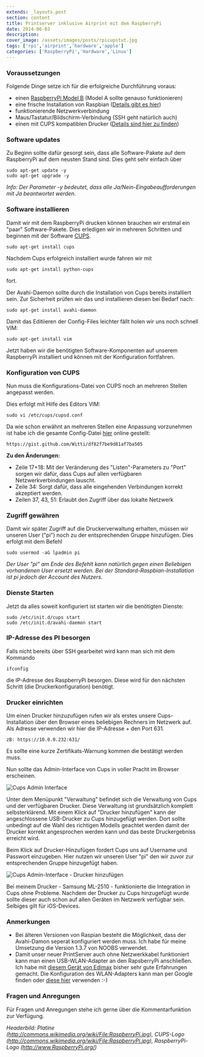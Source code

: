 ```yaml
---
extends: _layouts.post
section: content
title: Printserver inklusive Airprint mit dem RaspberryPi
date: 2014-06-03
description: 
cover_image: /assets/images/posts/rpicupstut.jpg
tags: ['rpi','airprint','hardware','apple']
categories: ['RaspberryPi','Hardware','Linux']
---
```


### Voraussetzungen
Folgende Dinge setze ich für die erfolgreiche Durchführung voraus:

* einen [RaspberryPi Model B](https://amzn.to/2S4Utw6) (Model A sollte genauso funktionieren)
* eine frische Installation von Raspbian ([Details gibt es hier](http://www.RaspberryPi.org/help/noobs-setup))
* funktionierende Netzwerkverbindung
* Maus/Tastatur/Bildschirm-Verbindung (SSH geht natürlich auch)
* einen mit CUPS kompatiblen Drucker ([Details sind hier zu finden](https://www.openprinting.org/printers))

### Software updates
Zu Beginn sollte dafür gesorgt sein, dass alle Software-Pakete auf dem RaspberryPi auf dem neusten Stand sind. Dies geht sehr einfach über
	
	sudo apt-get update -y
	sudo apt-get upgrade -y

*Info: Der Parameter -y bedeutet, dass alle Ja/Nein-Eingabeaufforderungen mit Ja beantwortet werden.*

### Software installieren
Damit wir mit dem RaspberryPi drucken können brauchen wir erstmal ein "paar" Software-Pakete. Dies erledigen wir in mehreren Schritten und beginnen mit der Software [CUPS](http://www.cups.org).
 
	sudo apt-get install cups

Nachdem Cups erfolgreich installiert wurde fahren wir mit 

	sudo apt-get install python-cups
	
fort. 

Der Avahi-Daemon sollte durch die Installation von Cups bereits installiert sein. Zur Sicherheit prüfen wir das und installieren diesen bei Bedarf nach:

	sudo apt-get install avahi-daemon
	
Damit das Editiieren der Config-Files leichter fällt holen wir uns noch schnell VIM:

	sudo apt-get install vim
	
Jetzt haben wir die benötigten Software-Komponenten auf unserem RaspberryPi installiert und können mit der Konfiguration fortfahren. 

### Konfiguration von CUPS

Nun muss die Konfigurations-Datei von CUPS noch an mehreren Stellen angepasst werden. 

Dies erfolgt mit Hilfe des Editors VIM:

	sudo vi /etc/cups/cupsd.conf

Da wie schon erwähnt an mehreren Stellen eine Anpassung vorzunehmen ist habe ich die gesamte Config-Datei [hier](https://gist.github.com/Witti/df82f7be9d81af7ba505) online gestellt:

	https://gist.github.com/Witti/df82f7be9d81af7ba505

**Zu den Änderungen:**

* Zeile 17+18: Mit der Veränderung des "Listen"-Parameters zu "Port" sorgen wir dafür, dass Cups auf allen verfügbaren Netzwerkverbindungen lauscht.
* Zeile 34: Sorgt dafür, dass alle eingehenden Verbindungen korrekt akzeptiert werden.
* Zeilen 37, 43, 51: Erlaubt den Zugriff über das lokalte Netzwerk

### Zugriff gewähren
Damit wir später Zugriff auf die Druckerverwaltung erhalten, müssen wir unseren User ("pi") noch zu der entsprechenden Gruppe hinzufügen. 
Dies erfolgt mit dem Befehl 

	sudo usermod -aG lpadmin pi

*Der User "pi" am Ende des Befehlt kann natürlich gegen einen Beliebigen vorhandenen User ersetzt werden. Bei der Standard-Raspbian-Installation ist pi jedoch der Account des Nutzers.*

### Dienste Starten
Jetzt da alles soweit konfiguriert ist starten wir die benötigten Dienste:

	sudo /etc/init.d/cups start
	sudo /etc/init.d/avahi-daemon start 

### IP-Adresse des PI besorgen
Falls nicht bereits über SSH gearbeitet wird kann man sich mit dem Kommando 

	ifconfig

die IP-Adresse des RaspberryPi besorgen. Diese wird für den nächsten Schritt (die Druckerkonfiguration) benötigt. 

### Drucker einrichten
Um einen Drucker hinzuzufügen rufen wir als erstes unsere Cups-Installation über den Browser eines beliebigen Rechners im Netzwerk auf.
Als Adresse verwenden wir hier die IP-Adresse + den Port 631. 

	zB: https://10.0.0.232:631/

Es sollte eine kurze Zertifikats-Warnung kommen die bestätigt werden muss. 

Nun sollte das Admin-Interface von Cups in voller Pracht im Browser erscheinen.

![Cups Admin Interface](/assets/images/posts/cups_screenshot.png)

Unter dem Menüpunkt "Verwaltung" befindet sich die Verwaltung von Cups und der verfügbaren Drucker. 
Diese Verwaltung ist grundsätzlich komplett selbsterklärend. Mit einem Klick auf "Drucker hinzufügen" kann der angeschlossene USB-Drucker zu Cups hinzugefügt werden. Dort sollte unbedingt auf die Wahl des richtigen Modells geachtet werden damit der Drucker korrekt angesprochen werden kann und das beste Druckergebniss erreicht wird. 

Beim Klick auf Drucker-Hinzufügen fordert Cups uns auf Username und Passwort einzugeben. Hier nutzen wir unseren User "pi" den wir zuvor zur entsprechenden Gruppe hinzugefügt haben. 

![Cups Admin-Interface - Drucker hinzufügen](/assets/images/posts/cups_add_printer.png)

Bei meinem Drucker - Samsung ML-2510 - funktionierte die Integration in Cups ohne Probleme.
Nachdem der Drucker zu Cups hinzugefügt wurde sollte dieser auch schon auf allen Geräten im Netzwerk verfügbar sein. Selbiges gilt für iOS-Devices. 

### Anmerkungen
* Bei älteren Versionen von Raspian besteht die Möglichkeit, dass der Avahi-Damon seperat konfiguriert werden muss. Ich habe für meine Umsetzung die Version 1.3.7 von NOOBS verwendet. 
* Damit unser neuer PrintServer auch ohne Netzwerkkabel funktioniert kann man einen USB-WLAN-Adapter an den RapsberryPi anschließen. Ich habe mit [diesem Gerät von Edimax](http://www.amazon.de/gp/product/B003MTTJOY/ref=as_li_ss_tl?ie=UTF8&camp=1638&creative=19454&creativeASIN=B003MTTJOY&linkCode=as2&tag=witstri-21) bisher sehr gute Erfahrungen gemacht. Die Konfiguration des WLAN-Adapters kann man per Google finden oder [diese hier](https://RaspberryPi4dummies.wordpress.com/2013/03/16/how-to-setup-a-usb-wlan-connection/) verwenden :-)

### Fragen und Anregungen
Für Fragen und Anregungen stehe ich gerne über die Kommentarfunktion zur Verfügung. 

*Headerbild: Platine (http://commons.wikimedia.org/wiki/File:RaspberryPi.jpg), CUPS-Logo (http://commons.wikimedia.org/wiki/File:RaspberryPi.jpg), RaspberryPi-Logo (http://www.RaspberryPi.org/)*
